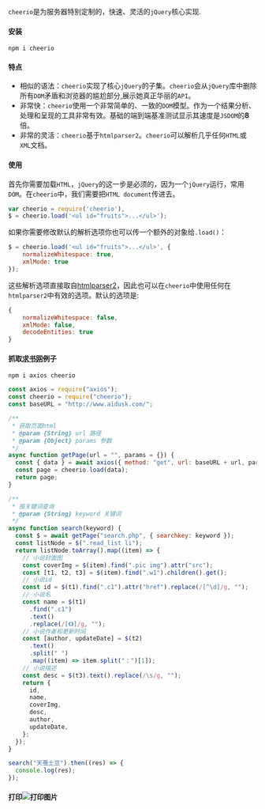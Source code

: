 `cheerio`是为服务器特别定制的，快速、灵活的`jQuery`核心实现.

#### 安装
```shell
npm i cheerio
```

#### 特点

 - 相似的语法：`cheerio`实现了核心`jQuery`的子集。`cheerio`会从`jQuery`库中删除所有`DOM`矛盾和浏览器的尴尬部分,展示她真正华丽的`API`。
 - 非常快：`cheerio`使用一个非常简单的、一致的`DOM`模型。作为一个结果分析、处理和呈现的工具非常有效。基础的端到端基准测试显示其速度是`JSDOM`的**8**倍。
 - 非常的灵活：`cheerio`基于`htmlparser2`。`cheerio`可以解析几乎任何`HTML`或`XML`文档。

#### 使用
首先你需要加载`HTML`，`jQuery`的这一步是必须的，因为一个`jQuery`运行，常用`DOM`。在`cheerio`中，我们需要把`HTML document`传进去。
```javascript
var cheerio = require('cheerio'),
$ = cheerio.load('<ul id="fruits">...</ul>');
```
如果你需要修改默认的解析选项你也可以传一个额外的对象给`.load()`：
```javascript
$ = cheerio.load('<ul id="fruits">...</ul>', {
    normalizeWhitespace: true,
    xmlMode: true
});
```
这些解析选项直接取自[htmlparser2](https://github.com/fb55/htmlparser2/wiki/Parser-options)，因此也可以在`cheerio`中使用任何在`htmlparser2`中有效的选项。默认的选项是:
```javascript
{
    normalizeWhitespace: false,
    xmlMode: false,
    decodeEntities: true
}
```

#### 抓取[求书网](http://www.aidusk.com/)例子
```shell
npm i axios cheerio
```

```javascript
const axios = require("axios");
const cheerio = require("cheerio");
const baseURL = "http://www.aidusk.com/";

/**
 * 获取页面html
 * @param {String} url 路径
 * @param {Object} params 参数
 */
async function getPage(url = "", params = {}) {
  const { data } = await axios({ method: "get", url: baseURL + url, params });
  const page = cheerio.load(data);
  return page;
}

/**
 * 按关键词查询
 * @param {String} keyword 关键词
 */
async function search(keyword) {
  const $ = await getPage("search.php", { searchkey: keyword });
  const listNode = $(".read_list li");
  return listNode.toArray().map((item) => {
    // 小说封面图
    const coverImg = $(item).find(".pic img").attr("src");
    const [t1, t2, t3] = $(item).find(".w1").children().get();
    // 小说id
    const id = $(t1).find(".c1").attr("href").replace(/[^\d]/g, "");
    // 小说名
    const name = $(t1)
      .find(".c1")
      .text()
      .replace(/[《》]/g, "");
    // 小说作者和更新时间
    const [author, updateDate] = $(t2)
      .text()
      .split(" ")
      .map((item) => item.split("：")[1]);
    // 小说描述
    const desc = $(t3).text().replace(/\s/g, "");
    return {
      id,
      name,
      coverImg,
      desc,
      author,
      updateDate,
    };
  });
}

search("天蚕土豆").then((res) => {
  console.log(res);
});
```
#### 打印![打印图片](https://p.ipic.vip/81khkx.png)